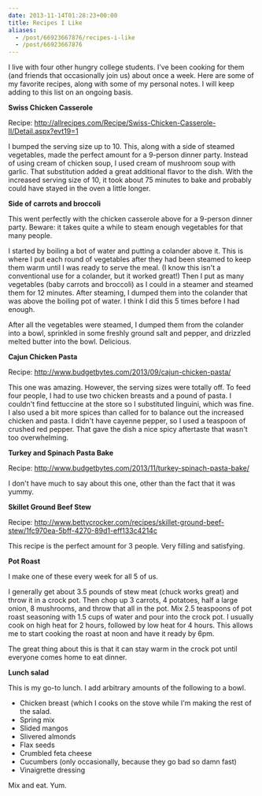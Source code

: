 ```yaml
---
date: 2013-11-14T01:28:23+00:00
title: Recipes I Like
aliases:
  - /post/66923667876/recipes-i-like
  - /post/66923667876
---
```


<p>I live with four other hungry college students. I've been cooking for them (and friends that occasionally join us) about once a week. Here are some of my favorite recipes, along with some of my personal notes. I will keep adding to this list on an ongoing basis.</p>
<p></p>
<p><strong>Swiss Chicken Casserole</strong></p>
<p>Recipe:&nbsp;<a href="http://allrecipes.com/Recipe/Swiss-Chicken-Casserole-II/Detail.aspx?evt19=1">http://allrecipes.com/Recipe/Swiss-Chicken-Casserole-II/Detail.aspx?evt19=1</a></p>
<p>I bumped the serving size up to 10. This, along with a side of steamed vegetables, made the perfect amount for a 9-person dinner party. Instead of using cream of chicken soup, I used cream of mushroom soup with garlic. That substitution added a great additional flavor to the dish. With the increased serving size of 10, it took about 75 minutes to bake and probably could have stayed in the oven a little longer.</p>
<p></p>
<p><strong>Side of carrots and broccoli</strong></p>
<p>This went perfectly with the chicken casserole above for a 9-person dinner party. Beware: it takes quite a while to steam enough vegetables for that many people.</p>
<p>I started by boiling a bot of water and putting a colander above it. This is where I put each round of vegetables after they had been steamed to keep them warm until I was ready to serve the meal. (I know this isn't a conventional use for a colander, but it worked great!) Then I put as many vegetables (baby carrots and broccoli) as I could in a steamer and steamed them for 12 minutes. After steaming, I dumped them into the colander that was above the boiling pot of water. I think I did this 5 times before I had enough.</p>
<p>After all the vegetables were steamed, I dumped them from the colander into a bowl, sprinkled in some freshly ground salt and pepper, and drizzled melted butter into the bowl. Delicious.</p>
<p></p>
<p><strong>Cajun Chicken Pasta</strong></p>
<p>Recipe:&nbsp;<a href="http://www.budgetbytes.com/2013/09/cajun-chicken-pasta/">http://www.budgetbytes.com/2013/09/cajun-chicken-pasta/</a></p>
<p>This one was amazing. However, the serving sizes were totally off. To feed four people, I had to use two chicken breasts and a pound of pasta. I couldn't find fettuccine at the store so I substituted linguini, which was fine. I also used a bit more spices than called for to balance out the increased chicken and pasta. I didn't have cayenne pepper, so I used a teaspoon of crushed red pepper. That gave the dish a nice spicy aftertaste that wasn't too overwhelming.</p>
<p></p>
<p><strong>Turkey and Spinach Pasta Bake</strong></p>
<p>Recipe:&nbsp;<a href="http://www.budgetbytes.com/2013/11/turkey-spinach-pasta-bake/">http://www.budgetbytes.com/2013/11/turkey-spinach-pasta-bake/</a></p>
<p>I don't have much to say about this one, other than the fact that it was yummy.</p>
<p></p>
<p><strong>Skillet Ground Beef Stew</strong></p>
<p>Recipe:&nbsp;<a href="http://www.bettycrocker.com/recipes/skillet-ground-beef-stew/1fc970ea-5bff-4270-89d1-eff133c4214c">http://www.bettycrocker.com/recipes/skillet-ground-beef-stew/1fc970ea-5bff-4270-89d1-eff133c4214c</a></p>
<p>This recipe is the perfect amount for 3 people. Very filling and satisfying.</p>
<p></p>
<p><strong>Pot Roast</strong></p>
<p>I make one of these every week for all 5 of us.</p>
<p>I generally get about 3.5 pounds of stew meat (chuck works great) and throw it in a crock pot. Then chop up 3 carrots, 4 potatoes, half a large onion, 8 mushrooms, and throw that all in the pot. Mix 2.5 teaspoons of pot roast seasoning with 1.5 cups of water and pour into the crock pot. I usually cook on high heat for 2 hours, followed by low heat for 4 hours. This allows me to start cooking the roast at noon and have it ready by 6pm.</p>
<p>The great thing about this is that it can stay warm in the crock pot until everyone comes home to eat dinner.</p>
<p></p>
<p><strong>Lunch salad</strong></p>
<p>This is my go-to lunch. I add arbitrary amounts of the following to a bowl.</p>
<ul>
<li>Chicken breast (which I cooks on the stove while I'm making the rest of the salad.</li>
<li>Spring mix</li>
<li>Slided mangos</li>
<li>Slivered almonds</li>
<li>Flax seeds</li>
<li>Crumbled feta cheese</li>
<li>Cucumbers (only occasionally, because they go bad so damn fast)</li>
<li>Vinaigrette dressing</li>
</ul>
<p>Mix and eat. Yum.</p>
